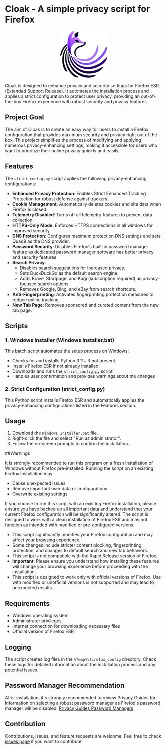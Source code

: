 # Cloak - A simple privacy script for Firefox

<p align="center">
  <img src="images/cloak_logo.png" alt="Cloak Logo" width="150" height="150">
</p>

Cloak is designed to enhance privacy and security settings for Firefox ESR (Extended Support Release). It automates the installation process and applies a strict configuration to protect user privacy, providing an out-of-the-box Firefox experience with robust security and privacy features.

## Project Goal

The aim of Cloak is to create an easy way for users to install a Firefox configuration that provides maximum security and privacy right out of the box. This project simplifies the process of modifying and applying numerous privacy-enhancing settings, making it accessible for users who want to prioritize their online privacy quickly and easily.

## Features

The `strict_config.py` script applies the following privacy-enhancing configurations:

- **Enhanced Privacy Protection**: Enables Strict Enhanced Tracking Protection for robust defense against trackers.
- **Cookie Management**: Automatically deletes cookies and site data when Firefox is closed.
- **Telemetry Disabled**: Turns off all telemetry features to prevent data collection.
- **HTTPS-Only Mode**: Enforces HTTPS connections in all windows for improved security.
- **DNS Protection**: Configures maximum protection DNS settings and sets Quad9 as the DNS provider.
- **Password Security**: Disables Firefox's built-in password manager feature as dedicated password manager software has better privacy and security features 
- **Search Privacy**: 
  - Disables search suggestions for increased privacy.
  - Sets DuckDuckGo as the default search engine.
  - Adds Brave, Startpage, and Kagi (subscription required) as privacy-focused search options.
  - Removes Google, Bing, and eBay from search shortcuts.
- **Anti-Fingerprinting**: Activates fingerprinting protection measures to reduce online tracking.
- **New Tab Page**: Removes sponsored and curated content from the new tab page.

## Scripts

### 1. Windows Installer (Windows Installer.bat)

This batch script automates the setup process on Windows:

- Checks for and installs Python 3.11+ if not present
- Installs Firefox ESR if not already installed
- Downloads and runs the `strict_config.py` script
- Handles user confirmation and provides warnings about the changes

### 2. Strict Configuration (strict_config.py)

This Python script installs Firefox ESR and automatically applies the privacy-enhancing configurations listed in the Features section.

## Usage

1. Download the `Windows Installer.bat` file.
2. Right-click the file and select "Run as administrator".
3. Follow the on-screen prompts to confirm the installation.

##Warnings

It is strongly recommended to run this program on a fresh installation of Windows without Firefox pre-installed. Running the script on an existing Firefox installation may:

- Cause unexpected issues
- Remove important user data or configurations
- Overwrite existing settings

If you choose to run this script with an existing Firefox installation, please ensure you have backed up all important data and understand that your current Firefox configuration will be significantly altered. The script is designed to work with a clean installation of Firefox ESR and may not function as intended with modified or pre-configured versions.

- This script significantly modifies your Firefox configuration and may affect your browsing experience.
- Some changes include stricter content blocking, fingerprinting protection, and changes to default search and new tab behaviors.
- This script is not compatible with the Rapid Release version of Firefox.
- **Important**: Please ensure you understand how installing these features will change your browsing experience before proceeding with the installation.
- This script is designed to work only with official versions of Firefox. Use with modified or unofficial versions is not supported and may lead to unexpected results.

## Requirements

- Windows operating system
- Administrator privileges
- Internet connection for downloading necessary files
- Official version of Firefox ESR

## Logging

The script creates log files in the `%Temp%\firefox_config` directory. Check these logs for detailed information about the installation process and any potential issues.

## Password Manager Recommendation

After installation, it's strongly recommended to review Privacy Guides for information on selecting a robust password manager as Firefox's password manager will be disabled: [Privacy Guides Password Managers](https://www.privacyguides.org/en/passwords/)

## Contribution

Contributions, issues, and feature requests are welcome. Feel free to check [issues page]([link-to-your-issues-page](https://github.com/PyroDonkey/Firefox-Cloak/issues)) if you want to contribute.
